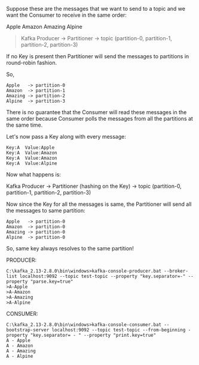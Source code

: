 Suppose these are the messages that we want to send to a topic
and we want the Consumer to receive in the same order:

Apple
Amazon
Amazing
Alpine


> Kafka Producer -> Partitioner -> topic (partition-0, partition-1, partition-2, partition-3)

If no Key is present then Partitioner will send the messages to partitions in round-robin fashion.

So,

```
Apple   -> partition-0
Amazon  -> partition-1
Amazing -> partition-2
Alpine  -> partition-3
```

There is no guarantee that the Consumer will read these messages in the same order
because Consumer polls the messages from all the partitions at the same time.


Let's now pass a Key along with every message:

```
Key:A  Value:Apple
Key:A  Value:Amazon
Key:A  Value:Amazon
Key:A  Value:Alpine
```

Now what happens is:

Kafka Producer -> Partitioner (hashing on the Key) -> topic (partition-0, partition-1, partition-2, partition-3)

Now since the Key for all the messages is same, the Partitioner will send all the messages to same partition:

```
Apple   -> partition-0
Amazon  -> partition-0
Amazing -> partition-0
Alpine  -> partition-0
```

So, same key always resolves to the same partition!


PRODUCER:

```
C:\kafka_2.13-2.8.0\bin\windows>kafka-console-producer.bat --broker-list localhost:9092 --topic test-topic --property "key.separator=-" --property "parse.key=true"
>A-Apple
>A-Amazon
>A-Amazing
>A-Alpine
```

CONSUMER:

```
C:\kafka_2.13-2.8.0\bin\windows>kafka-console-consumer.bat --bootstrap-server localhost:9092 --topic test-topic --from-beginning -property "key.separator= - " --property "print.key=true"
A - Apple
A - Amazon
A - Amazing
A - Alpine
```
